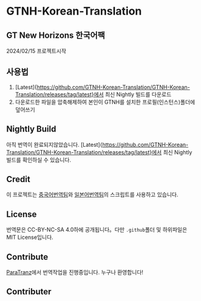 # GTNH-Korean-Translation

## GT New Horizons 한국어팩

2024/02/15 프로젝트시작

## 사용법
1. [Latest]{https://github.com/GTNH-Korean-Translation/GTNH-Korean-Translation/releases/tag/latest}에서 최신 Nightly 빌드를 다운로드
2. 다운로드한 파일을 압축해제하여 본인이 GTNH를 설치한 프로필(인스턴스)폴더에 덮어쓰기


## Nightly Build

아직 번역이 완료되지않았습니다. [Latest]{https://github.com/GTNH-Korean-Translation/GTNH-Korean-Translation/releases/tag/latest}에서 최신 Nightly 빌드를 확인하실 수 있습니다.


## Credit

이 프로젝트는 [중국어번역팀](https://github.com/Kiwi233/Translation-of-GTNH)와 [일본어번역팀](https://github.com/GTNH-Japanese-Translation-Team/GTNH-Japanese-Translation)의 스크립트를 사용하고 있습니다.

## License

번역문은 CC-BY-NC-SA 4.0하에 공개됩니다。다만 `.github`폴더 및 하위파일은 MIT License입니다.

## Contribute

[ParaTranz](https://paratranz.cn/projects/9359)에서 번역작업을 진행중입니다. 누구나 환영합니다!

## Contributer